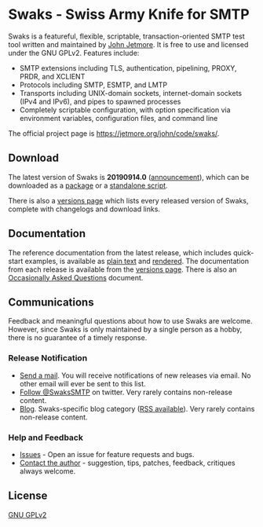 # Swaks - Swiss Army Knife for SMTP

Swaks is a featureful, flexible, scriptable, transaction-oriented SMTP test tool written and maintained by [John Jetmore][john_jetmore].  It is free to use and licensed under the GNU GPLv2. Features include:

* SMTP extensions including TLS, authentication, pipelining, PROXY, PRDR, and XCLIENT
* Protocols including SMTP, ESMTP, and LMTP
* Transports including UNIX-domain sockets, internet-domain sockets (IPv4 and IPv6), and pipes to spawned processes
* Completely scriptable configuration, with option specification via environment variables, configuration files, and command line

The official project page is <https://jetmore.org/john/code/swaks/>.

## Download

The latest version of Swaks is **20190914.0** ([announcement][release_announce]), which can be downloaded as a [package][release_package] or a [standalone script][release_script].

There is also a [versions page][versions_page] which lists every released version of Swaks, complete with changelogs and download links.

## Documentation

The reference documentation from the latest release, which includes quick-start examples, is available as [plain text][plain_doc] and [rendered][rendered_doc].  The documentation from each release is available from the [versions page][versions_page].  There is also an [Occasionally Asked Questions][oaq] document.

## Communications

Feedback and meaningful questions about how to use Swaks are welcome. However, since Swaks is only maintained by a single person as a hobby, there is no guarantee of a timely response.

### Release Notification

* [Send a mail][updates_email]. You will receive notifications of new releases via email. No other email will ever be sent to this list.
* [Follow @SwaksSMTP][twitter] on twitter. Very rarely contains non-release content.
* [Blog][blog]. Swaks-specific blog category ([RSS available][blog_rss]). Very rarely contains non-release content.

### Help and Feedback

* [Issues][issues] - Open an issue for feature requests and bugs.
* [Contact the author][contact_email] - suggestion, tips, patches, feedback, critiques always welcome.

## License

[GNU GPLv2][license]

[john_jetmore]: https://jetmore.org/john/
[plain_doc]: https://jetmore.org/john/code/swaks/latest/doc/ref.txt
[versions_page]: https://jetmore.org/john/code/swaks/versions.html
[license]: https://choosealicense.com/licenses/gpl-2.0/
[oaq]: https://jetmore.org/john/code/swaks/faq.html
[twitter]: https://twitter.com/SwaksSMTP
[updates_email]: mailto:updates-swaks@jetmore.net
[contact_email]: mailto:proj-swaks@jetmore.net
[issues]: https://github.com/jetmore/swaks/issues
[blog]: https://www.jetmore.org/john/blog/c/swaks/
[blog_rss]: https://www.jetmore.org/john/blog/c/swaks/feed/
[release_announce]: https://www.jetmore.org/john/blog/2019/09/swaks-release-20190914-0-available/
[release_package]: https://jetmore.org/john/code/swaks/files/swaks-20190914.0.tar.gz
[release_script]: https://jetmore.org/john/code/swaks/files/swaks-20190914.0/swaks
[rendered_doc]: https://github.com/jetmore/swaks/blob/v20190914.0/doc/base.pod
